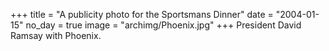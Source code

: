 +++
title = "A publicity photo for the Sportsmans Dinner"
date = "2004-01-15"
no_day = true
image = "archimg/Phoenix.jpg"
+++
President David Ramsay with Phoenix.

